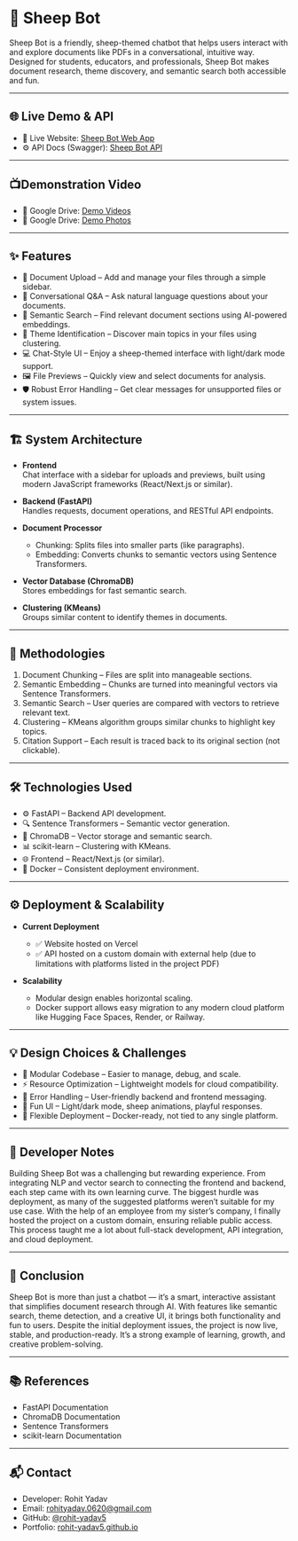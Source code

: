 # 🐑 Sheep Bot

Sheep Bot is a friendly, sheep-themed chatbot that helps users interact with and explore documents like PDFs in a conversational, intuitive way. Designed for students, educators, and professionals, Sheep Bot makes document research, theme discovery, and semantic search both accessible and fun.

---

## 🌐 Live Demo & API

- 🔗 Live Website: [Sheep Bot Web App](https://wasserstoff-aiinterntask.vercel.app/)
- ⚙️ API Docs (Swagger): [Sheep Bot API](https://mahindra-bot.biup.ai/docs#/)

---
## 📺Demonstration Video
- 🔗 Google Drive: [Demo Videos](https://drive.google.com/drive/folders/1CFnADz2myb82HCp8jaEbTVe7i5I4aX61?usp=share_link)
- 🔗 Google Drive: [Demo Photos](https://drive.google.com/drive/folders/1VDaE7lynVCuuHKyXLB3pPKdwxJmS9qq9?usp=share_link)

---

## ✨ Features

- 📁 Document Upload – Add and manage your files through a simple sidebar.
- 💬 Conversational Q&A – Ask natural language questions about your documents.
- 🧠 Semantic Search – Find relevant document sections using AI-powered embeddings.
- 📌 Theme Identification – Discover main topics in your files using clustering.
- 💻 Chat-Style UI – Enjoy a sheep-themed interface with light/dark mode support.
- 🖼️ File Previews – Quickly view and select documents for analysis.
- 🛡️ Robust Error Handling – Get clear messages for unsupported files or system issues.

---

## 🏗️ System Architecture

- **Frontend**  
  Chat interface with a sidebar for uploads and previews, built using modern JavaScript frameworks (React/Next.js or similar).

- **Backend (FastAPI)**  
  Handles requests, document operations, and RESTful API endpoints.

- **Document Processor**  
  - Chunking: Splits files into smaller parts (like paragraphs).  
  - Embedding: Converts chunks to semantic vectors using Sentence Transformers.

- **Vector Database (ChromaDB)**  
  Stores embeddings for fast semantic search.

- **Clustering (KMeans)**  
  Groups similar content to identify themes in documents.

---

## 🧠 Methodologies

1. Document Chunking – Files are split into manageable sections.  
2. Semantic Embedding – Chunks are turned into meaningful vectors via Sentence Transformers.  
3. Semantic Search – User queries are compared with vectors to retrieve relevant text.  
4. Clustering – KMeans algorithm groups similar chunks to highlight key topics.  
5. Citation Support – Each result is traced back to its original section (not clickable).

---

## 🛠️ Technologies Used

- ⚙️ FastAPI – Backend API development.  
- 🔍 Sentence Transformers – Semantic vector generation.  
- 🧩 ChromaDB – Vector storage and semantic search.  
- 📊 scikit-learn – Clustering with KMeans.  
- 🌐 Frontend – React/Next.js (or similar).  
- 🐳 Docker – Consistent deployment environment.

---

## ⚙️ Deployment & Scalability

- **Current Deployment**  
  - ✅ Website hosted on Vercel  
  - ✅ API hosted on a custom domain with external help (due to limitations with platforms listed in the project PDF)

- **Scalability**  
  - Modular design enables horizontal scaling.  
  - Docker support allows easy migration to any modern cloud platform like Hugging Face Spaces, Render, or Railway.

---

## 💡 Design Choices & Challenges

- 🔄 Modular Codebase – Easier to manage, debug, and scale.  
- ⚡ Resource Optimization – Lightweight models for cloud compatibility.  
- 🧯 Error Handling – User-friendly backend and frontend messaging.  
- 🎨 Fun UI – Light/dark mode, sheep animations, playful responses.  
- 🚀 Flexible Deployment – Docker-ready, not tied to any single platform.

---

## 📝 Developer Notes

Building Sheep Bot was a challenging but rewarding experience. From integrating NLP and vector search to connecting the frontend and backend, each step came with its own learning curve. The biggest hurdle was deployment, as many of the suggested platforms weren’t suitable for my use case. With the help of an employee from my sister’s company, I finally hosted the project on a custom domain, ensuring reliable public access. This process taught me a lot about full-stack development, API integration, and cloud deployment.

---

## 🎯 Conclusion

Sheep Bot is more than just a chatbot — it’s a smart, interactive assistant that simplifies document research through AI. With features like semantic search, theme detection, and a creative UI, it brings both functionality and fun to users. Despite the initial deployment issues, the project is now live, stable, and production-ready. It’s a strong example of learning, growth, and creative problem-solving.

---

## 📚 References

- FastAPI Documentation  
- ChromaDB Documentation  
- Sentence Transformers  
- scikit-learn Documentation

---

## 📬 Contact

- Developer: Rohit Yadav  
- Email: rohityadav.0620@gmail.com  
- GitHub: [@rohit-yadav5](https://github.com/rohit-yadav5)  
- Portfolio: [rohit-yadav5.github.io](https://rohit-yadav5.github.io)
